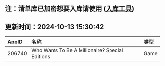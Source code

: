 ## 注：清单库已加密想要入库请使用 ([入库工具](https://github.com/BlankTMing/ManifestAutoUpdate/releases))

## 更新时间：2024-10-13 15:30:42
| AppID | 名称 | 类型  |
| :-------------------- | :----------------------------- | :----------- |
| 206740 | Who Wants To Be A Millionaire? Special Editions| Game |
